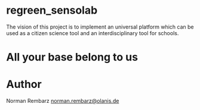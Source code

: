 # regreen_sensolab

The vision of this project is to implement an universal platform which can be used as a citizen science tool and an interdisciplinary tool for schools.

# All your base belong to us

# Author
Norman Rembarz <norman.rembarz@olanis.de>
